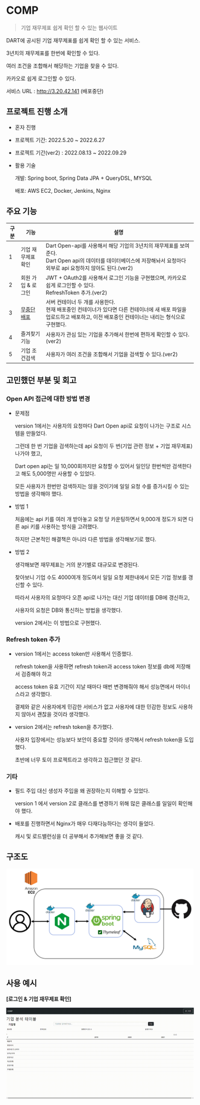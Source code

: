 # COMP

> 기업 재무제표 쉽게 확인 할 수 있는 웹사이트

DART에 공시된 기업 재무제표를 쉽게 확인 할 수 있는 서비스.

3년치의 재무제표를 한번에 확인할 수 있다.

여러 조건을 조합해서 해당하는 기업을 찾을 수 있다.

카카오로 쉽게 로그인할 수 있다.

서비스 URL : http://3.20.42.141 (배포중단)



## 프로젝트 진행 소개

- 혼자 진행

- 프로젝트 기간: 2022.5.20 ~ 2022.6.27

- 프로젝트 기간(ver2) : 2022.08.13 ~ 2022.09.29

- 활용 기술

  개발: Spring boot, Spring Data JPA + QueryDSL, MYSQL

  배포: AWS EC2, Docker, Jenkins, Nginx

## 주요 기능

| 구분 | 기능                                                         | 설명                                                         |
| ---- | ------------------------------------------------------------ | ------------------------------------------------------------ |
| 1    | 기업 재무제표 확인                                           | Dart Open-api를 사용해서 해당 기업의 3년치의 재무제표를 보여준다.<br />Dart Open api의 데이터를 데이터베이스에 저장해놔서 요청마다 외부로 api 요청하지 않아도 된다.(ver2) |
| 2    | 회원 가입 & 로그인                                           | JWT + OAuth2를 사용해서 로그인 기능을 구현했으며, 카카오로 쉽게 로그인할 수 있다.<br />RefreshToken 추가.(ver2) |
| 3    | [무중단 배포](https://github.com/juyongc/PJT_COMP/blob/master/cicd%20%EA%B3%BC%EC%A0%95/CICD.md) | 서버 컨테이너 두 개를 사용한다. <br />현재 배포중인 컨테이너가 있다면 다른 컨테이너에 새 배포 파일을 업로드하고 배포하고, 이전 배포중인 컨테이너는 내리는 형식으로 구현했다. |
| 4    | 즐겨찾기 기능                                                | 사용자가 관심 있는 기업을 추가해서 한번에 편하게 확인할 수 있다.(ver2) |
| 5    | 기업 조건검색                                                | 사용자가 여러 조건을 조합해서 기업을 검색할 수 있다.(ver2)   |



## 고민했던 부분 및 회고

### Open API 접근에 대한 방법 변경

- 문제점

  version 1에서는 사용자의 요청마다 Dart Open api로 요청이 나가는 구조로 시스템을 만들었다.

  그런데 한 번 기업을 검색하는데 api 요청이 두 번(기업 관련 정보 + 기업 재무제표) 나가야 했고,

  Dart open api는 일 10,000회까지만 요청할 수 있어서 일인당 한번씩만 검색한다고 해도 5,000명만 사용할 수 있었다.

  모든 사용자가 한번만 검색하지는 않을 것이기에 일일 요청 수를 증가시킬 수 있는 방법을 생각해야 했다.

- 방법 1

  처음에는 api 키를 여러 개 받아놓고 요청 당 카운팅하면서 9,000개 정도가 되면 다른 api 키를 사용하는 방식을 고려했다.

  하지만 근본적인 해결책은 아니라 다른 방법을 생각해보기로 했다.

- 방법 2

  생각해보면 재무제표는 거의 분기별로 대규모로 변경된다.

  찾아보니 기업 수도 4000여개 정도여서 일일 요청 제한내에서 모든 기업 정보를 갱신할 수 있다.

  따라서 사용자의 요청마다 오픈 api로 나가는 대신 기업 데이터를 DB에 갱신하고,

  사용자의 요청은 DB와 통신하는 방법을 생각했다.

  version 2에서는 이 방법으로 구현했다.

  

### Refresh token 추가

- version 1에서는 access token만 사용해서 인증했다.

  refresh token을 사용하면 refresh token과 access token 정보를 db에 저장해서 검증해야 하고

  access token 유효 기간이 지날 때마다 매번 변경해줘야 해서 성능면에서 마이너스라고 생각했다.

  결제와 같은 사용자에게 민감한 서비스가 없고 사용자에 대한 민감한 정보도 사용하지 않아서 괜찮을 것이라 생각했다.

- version 2에서는 refresh token을 추가했다.

  사용자 입장에서는 성능보다 보안이 중요할 것이라 생각해서 refresh token을 도입했다.

  초반에 너무 토이 프로젝트라고 생각하고 접근했던 것 같다.



### 기타 

- 필드 주입 대신 생성자 주입을 왜 권장하는지 이해할 수 있었다. 

  version 1 에서 version 2로 클래스를 변경하기 위해 많은 클래스를 일일이 확인해야 했다.

- 배포를 진행하면서 Nginx가 매우 다재다능하다는 생각이 들었다. 

  캐시 및 로드밸런싱을 더 공부해서 추가해보면 좋을 것 같다.



## 구조도

![image-20220627173815747](README.assets/image-20220627173815747-16563191114933.png)

## 사용 예시

**[로그인 & 기업 재무제표 확인]**

<img src="README.assets/login_test.gif" alt="login_test" style="zoom: 50%;" />


